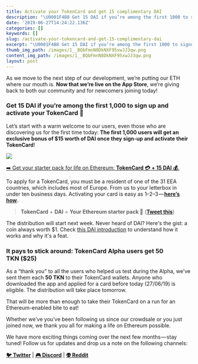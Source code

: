 ```yaml
---
title: Activate your TokenCard and get 15 complimentary DAI
description: "\U0001F4B8 Get 15 DAI if you’re among the first 1000 to signup and activate your card: the Ethereum starter pack just got even better!"
date: '2019-06-27T14:24:22.136Z'
categories: []
keywords: []
slug: /activate-your-tokencard-and-get-15-complimentary-dai
excerpt: "\U0001F4B8 Get 15 DAI if you’re among the first 1000 to signup and activate your card: the Ethereum starter pack just got even better!"
thumb_img_path: /images/1__BQbFmnN8DkNXF95xwJJ3qw.png
content_img_path: /images/1__BQbFmnN8DkNXF95xwJJ3qw.png
layout: post
---
```



As we move to the next step of our development, we’re putting our ETH where our mouth is. **Now that we’re live on the App Store**, we’re giving back to both our community and for newcomers joining today!

### Get 15 DAI if you’re among the first 1,000 to sign up and activate your TokenCard 💸

Let’s start with a warm welcome to our users, even those who are discovering us for the first time today: **The first 1,000 users will get an exclusive bonus of $15 worth of DAI once they sign-up and activate their TokenCard**!

![](/images/1__AOovM0TXIc8Z386q__3raXg.png)

[➡️ Get your starter pack for life on Ethereum: **TokenCard 💳 + 15 DAI 💰**.](https://go.tokencard.io/2KG6zYd)

To apply for a TokenCard, you must be a resident of one of the 31 EEA countries, which includes most of Europe. From us to your letterbox in under ten business days. Activating your card is easy as 1–2–3 — [**here’s how**](https://medium.com/tokencard/start-living-your-life-in-the-ether-with-tokencard-a-10-step-guide-260a977a856d).

> **TokenCard** + **DAI** = **Your Ethereum starter pack 💸** ([**Tweet this**](https://twitter.com/home?status=TokenCard,%20the%20non-custodial%20Contract%20Wallet%20paired%20with%20a%20Visa%20debit%20card,%20is%20live%20on%20the%20App%20Store%20%F0%9F%9A%80%0A%0ADownload%20today%20and%20start%20living%20your%20life%20on%20Ethereum%3A%20https%3A//tokencard.io/))

The distribution will start next week. Never heard of DAI? Here's the gist: a coin always worth $1. Check [this DAI introduction](https://medium.com/mycrypto/what-is-dai-and-how-does-it-work-742d09ba25d6) to understand how it works and why it's a feat.

### It pays to stick around: TokenCard Alpha users get 50 TKN ($25)

As a “thank you” to all the users who helped us test during the Alpha, we’ve sent them each **50 TKN** to their TokenCard wallets. Anyone who downloaded the app and applied for a card before today (27/06/19) is eligible. The distribution will take place tomorrow.

That will be more than enough to take their TokenCard on a run for an Ethereum-enabled bite to eat!

Whether we’ve you’ve been following us since our crowdsale or you just joined now, we thank you all for making a life on Ethereum possible.

We have more exciting things coming over the next few months — stay tuned! Follow us for updates and drop us a note on the following channels:

[**🐦 Twitter**](https://twitter.com/tokencard) |  [**🎮 Discord**](https://discord.gg/YrrFpFd) |  [**👽 Reddit**](https://www.reddit.com/r/tokencard)
